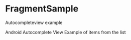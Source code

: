 # FragmentSample
Autocompleteview example

Android Autocomplete View Example of items from the list
